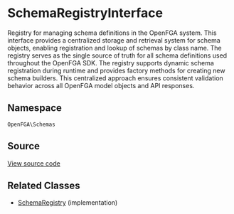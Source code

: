 # SchemaRegistryInterface

Registry for managing schema definitions in the OpenFGA system. This interface provides a centralized storage and retrieval system for schema objects, enabling registration and lookup of schemas by class name. The registry serves as the single source of truth for all schema definitions used throughout the OpenFGA SDK. The registry supports dynamic schema registration during runtime and provides factory methods for creating new schema builders. This centralized approach ensures consistent validation behavior across all OpenFGA model objects and API responses.

## Namespace

`OpenFGA\Schemas`

## Source

[View source code](https://github.com/evansims/openfga-php/blob/main/src/Schemas/SchemaRegistryInterface.php)

## Related Classes

* [SchemaRegistry](Schemas/SchemaRegistry.md) (implementation)
